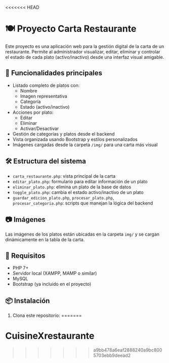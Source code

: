 <<<<<<< HEAD
# 🍽️ Proyecto Carta Restaurante

Este proyecto es una aplicación web para la gestión digital de la carta de un restaurante. Permite al administrador visualizar, editar, eliminar y controlar el estado de cada plato (activo/inactivo) desde una interfaz visual amigable.

## 📌 Funcionalidades principales

- Listado completo de platos con:
  - Nombre
  - Imagen representativa
  - Categoría
  - Estado (activo/inactivo)
- Acciones por plato:
  - Editar
  - Eliminar
  - Activar/Desactivar
- Gestión de categorías y platos desde el backend
- Vista organizada usando Bootstrap y estilos personalizados
- Imágenes cargadas desde la carpeta `/img/` para una carta más visual

## 🛠️ Estructura del sistema

- `carta_restaurante.php`: vista principal de la carta
- `editar_plato.php`: formulario para editar información de un plato
- `eliminar_plato.php`: elimina un plato de la base de datos
- `toggle_plato.php`: cambia el estado activo/inactivo de un plato
- `guardar_edicion_plato.php`, `procesar_plato.php`, `procesar_categoria.php`: scripts que manejan la lógica del backend

## 📷 Imágenes

Las imágenes de los platos están ubicadas en la carpeta `img/` y se cargan dinámicamente en la tabla de la carta.

## 🚀 Requisitos

- PHP 7+
- Servidor local (XAMPP, MAMP o similar)
- MySQL
- Bootstrap (ya incluido en el proyecto)

## 📦 Instalación

1. Clona este repositorio:
=======
# CuisineXrestaurante
>>>>>>> a9bb478a6eaf2888240a9bc8005703ebb9deead2
